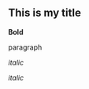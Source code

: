 <h2>This is my title</h2>

<p><strong>Bold</strong></p>

<p>paragraph</p>

<p><em>italic</em></p>


_italic_